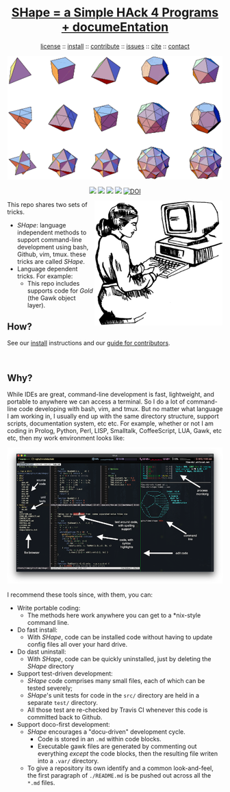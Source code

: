 <a name=top>
<h1 align=center>
   <a href="https://github.com/timm/shape/blob/master/README.md#top">
     SHape = a Simple HAck 4 Programs + documeEntation
   </a>
</h1>
<p align=center>
   <a    href="https://github.com/timm/shape/blob/master/LICENSE.md#top">license</a>
   :: <a href="https://github.com/timm/shape/blob/master/INSTALL.md#top">install</a>
   :: <a href="https://github.com/timm/shape/blob/master/CONTRIBUTE.md#top">contribute</a>
   :: <a href="https://github.com/timm/shape/issues">issues</a>
   :: <a href="https://github.com/timm/shape/blob/master/CITATION.md#top">cite</a>
   :: <a href="https://github.com/timm/shape/blob/master/CONTACT.md#top">contact</a>
</p>
<p align=center>
   <img width=600 src="https://github.com/timm/misc/blob/master/odd/etc/img/solidgallery.gif">
</p>
<p align=center>
   <img src="https://img.shields.io/badge/language-gawk-orange">
   <img src="https://img.shields.io/badge/purpose-ai,se-blueviolet">
   <img src="https://img.shields.io/badge/platform-mac,*nux-informational">
   <a href="https://travis-ci.org/github/timm/shape"> <img src="https://travis-ci.org/timm/shape.svg?branch=master"></a>
   <a href="https://doi.org/10.5281/zenodo.3887420"><img src="https://zenodo.org/badge/DOI/10.5281/zenodo.3887420.svg" alt="DOI"></a>
</p>


<img align=right width=300 src="etc/img/womancoder.png">

This repo shares two sets of tricks.

- _SHape_: language independent methods to support command-line 
  development using bash, Github, vim, tmux.
  these tricks are called _SHape_.
- Language dependent tricks. For example:
  -  This  repo includes supports code for _Gold_ (the Gawk object layer).

## How?

See our [install](INSTALL.md) instructions and our
[guide for contributors](CONTRIBUTING.md).

<br clear=all>

## Why?

While IDEs are great, command-line development is fast,  lightweight,
and portable to anywhere we can access a terminal.
So I do a lot of command-line code developing with bash, vim, and tmux.
But no matter what language I am working in,  I usually end up with the same
directory structure, support scripts, documentation system, etc etc.
For example, whether or not I am 
coding in Prolog, Python, Perl, LISP, Smalltalk, 
CoffeeScript, LUA, Gawk, etc etc, then my work environment looks like:

<p align=center><a href="etc/img/screen.png"><img src="etc/img/screen900.png" width=900></a></p>

I recommend these tools since, with them, you can:

- Write portable coding:
   - The methods here work anywhere you can get to a \*nix-style command line.
- Do fast install:
   - With _SHape_,
     code can be installed code without having to update config files all over your hard drive.
- Do dast uninstall:
   - With _SHape_,
     code can be quickly uninstalled, just by deleting the _SHape_ directory
- Support test-driven development:
   - _SHape_ code comprises many small files, each of which can be tested severely;
   - _SHape_'s unit tests for code in the `src/` directory are held in a separate `test/` directory.
   - All those test are re-checked by  Travis CI whenever this code is committed back to Github.
- Support doco-first development:
   - _SHape_ encourages a "docu-driven" development cycle. 
      - Code is stored in an `.md` within code blocks.
      - Executable gawk files are generated by commenting out everything _except_ the code blocks,
        then the resulting file writen into a `.var/` directory.
   - To give a repository its own identify and a common look-and-feel,
     the first paragraph of `./README.md` is  be pushed out across all the `*.md` files.
